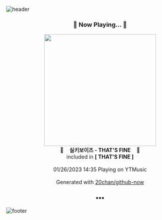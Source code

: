 ![header](https://capsule-render.vercel.app/api?type=wave&height=170&section=header&text=Hi.%20I'm%20SHIFT&fontColor=090707&fontAlignX=45&fontAlignY=65&fontSize=100)

<h3 align="center">🎵 Now Playing... 🎵</h3>
<p align="center">
  <a href="https://music.youtube.com/watch?v=TsO-bLBumLw">
    <img width="300" src="https://lh3.googleusercontent.com/WFQ5oha4w8Zts-bnjFZLHBJusoYegv8izPW8p0YSScCTevp_drp7bA-P_nwte8rR0sWLK5l65BkqiFPOWA">
  </a>
  <br>
  🎵&nbsp&nbsp&nbsp <b>실키보이즈 - THAT'S FINE</b> &nbsp&nbsp&nbsp🎵
  <br>
  included in <b>[ THAT'S FINE ]</b>
  
  <br />
  <br />
  01/26/2023 14:35 Playing on YTMusic
  <br />
  <br />
  Generated with <a href="https://github.com/20chan/github-now">20chan/github-now</a>
</p>

<h3 align="center">•••</h3>

![footer](https://capsule-render.vercel.app/api?type=wave&height=150&section=footer)
